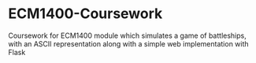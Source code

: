# ECM1400-Coursework
Coursework for ECM1400 module which simulates a game of battleships, with an ASCII representation along with a simple web implementation with Flask
